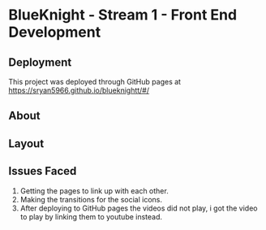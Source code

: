 # BlueKnight - Stream 1 - Front End Development

## Deployment

This project was deployed through GitHub pages at https://sryan5966.github.io/blueknightt/#/

## About 

## Layout

## Issues Faced

1. Getting the pages to link up with each other.
2. Making the transitions for the social icons. 
3. After deploying to GitHub pages the videos did not play, i got the video to play by linking them to youtube instead. 

